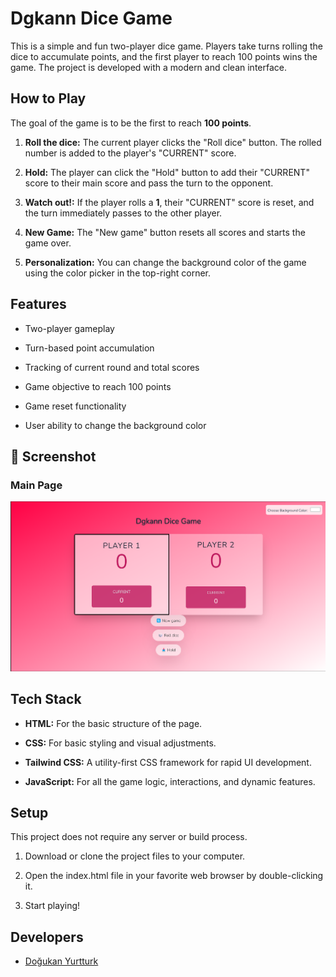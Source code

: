 Dgkann Dice Game
================

This is a simple and fun two-player dice game. Players take turns rolling the dice to accumulate points, and the first player to reach 100 points wins the game. The project is developed with a modern and clean interface.

How to Play
-----------

The goal of the game is to be the first to reach **100 points**.

1.  **Roll the dice:** The current player clicks the "Roll dice" button. The rolled number is added to the player's "CURRENT" score.
    
2.  **Hold:** The player can click the "Hold" button to add their "CURRENT" score to their main score and pass the turn to the opponent.
    
3.  **Watch out!:** If the player rolls a **1**, their "CURRENT" score is reset, and the turn immediately passes to the other player.
    
4.  **New Game:** The "New game" button resets all scores and starts the game over.
    
5.  **Personalization:** You can change the background color of the game using the color picker in the top-right corner.
    

Features
--------

*   Two-player gameplay
    
*   Turn-based point accumulation
    
*   Tracking of current round and total scores
    
*   Game objective to reach 100 points
    
*   Game reset functionality
    
*   User ability to change the background color
    

📸 Screenshot
-------------

### Main Page

![Main Page](./screenshots/mainpage.png)


Tech Stack
----------

*   **HTML:** For the basic structure of the page.
    
*   **CSS:** For basic styling and visual adjustments.
    
*   **Tailwind CSS:** A utility-first CSS framework for rapid UI development.
    
*   **JavaScript:** For all the game logic, interactions, and dynamic features.
    

Setup
-----

This project does not require any server or build process.

1.  Download or clone the project files to your computer.
    
2.  Open the index.html file in your favorite web browser by double-clicking it.
    
3.  Start playing!


## Developers

- [Doğukan Yurtturk](https://github.com/dgkann)  